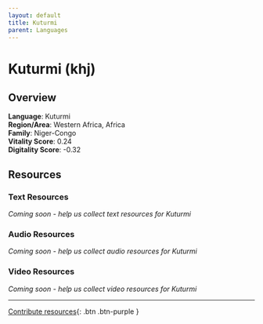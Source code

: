 ```yaml
---
layout: default
title: Kuturmi
parent: Languages
---
```


# Kuturmi (khj)

## Overview

**Language**: Kuturmi  
**Region/Area**: Western Africa, Africa  
**Family**: Niger-Congo  
**Vitality Score**: 0.24  
**Digitality Score**: -0.32  

## Resources

### Text Resources
*Coming soon - help us collect text resources for Kuturmi*

### Audio Resources
*Coming soon - help us collect audio resources for Kuturmi*

### Video Resources
*Coming soon - help us collect video resources for Kuturmi*

---

[Contribute resources](https://fairtrain.github.io/){: .btn .btn-purple }
